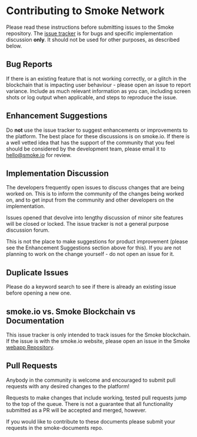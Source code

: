 # Contributing to Smoke Network

Please read these instructions before submitting issues to the Smoke repository. The [issue tracker](https://github.com/smokenetwork/smoked/issues) is for bugs and specific implementation discussion **only**. It should not be used for other purposes, as described below.

## Bug Reports

If there is an existing feature that is not working correctly, or a glitch in the blockchain that is impacting user behaviour - please open an issue to report variance. Include as much relevant information as you can, including screen shots or log output when applicable, and steps to reproduce the issue.

## Enhancement Suggestions

Do **not** use the issue tracker to suggest enhancements or improvements to the platform. The best place for these discussions is on smoke.io. If there is a well vetted idea that has the support of the community that you feel should be considered by the development team, please email it to [hello@smoke.io](mailto:hello@smoke.io) for review.

## Implementation Discussion

The developers frequently open issues to discuss changes that are being worked on. This is to inform the community of the changes being worked on, and to get input from the community and other developers on the implementation.

Issues opened that devolve into lengthy discussion of minor site features will be closed or locked.  The issue tracker is not a general purpose discussion forum.

This is not the place to make suggestions for product improvement (please see the Enhancement Suggestions section above for this). If you are not planning to work on the change yourself - do not open an issue for it.

## Duplicate Issues

Please do a keyword search to see if there is already an existing issue before opening a new one.

## smoke.io vs. Smoke Blockchain vs Documentation

This issue tracker is only intended to track issues for the Smoke blockchain. If the issue is with the smoke.io website, please open an issue in the Smoke [webapp Repository](https://github.com/smokenetwork/webapp).

## Pull Requests

Anybody in the community is welcome and encouraged to submit pull requests with any desired changes to the platform!

Requests to make changes that include working, tested pull requests jump to the top of the queue. There is not a guarantee that all functionality submitted as a PR will be accepted and merged, however.

If you would like to contribute to these documents please submit your requests in the smoke-documents repo.

